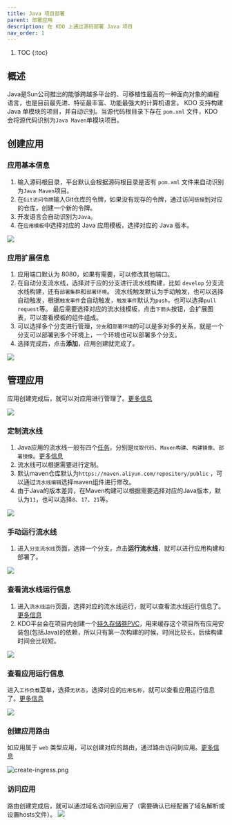```yaml
---
title: Java 项目部署
parent: 部署应用
description: 在 KDO 上通过源码部署 Java 项目
nav_order: 1
---
```


1. TOC
{:toc}

## 概述
Java是Sun公司推出的能够跨越多平台的、可移植性最高的一种面向对象的编程语言，也是目前最先进、特征最丰富、功能最强大的计算机语言。
KDO 支持构建 Java 单模块的项目，并自动识别。当源代码根目录下存在 `pom.xml` 文件，KDO 会将源代码识别为`Java Maven`单模块项目。

## 创建应用

### 应用基本信息
1. 输入源码根目录，平台默认会根据源码根目录是否有 `pom.xml` 文件来自动识别为`Java Maven`项目。
2. 在`Git访问令牌`输入Git仓库的令牌，如果没有现存的令牌，通过访问`链接`到对应的仓库，创建一个新的令牌。
3. 开发语言会自动识别为`Java`。
4. 在`应用模板`中选择对应的 Java 应用模板，选择对应的 Java 版本。

![](imgs/create-repo.png)

### 应用扩展信息
1. 应用端口默认为 8080，如果有需要，可以修改其他端口。
2. 在自动分支流水线，选择对于应的分支进行流水线构建，比如 `develop` 分支流水线构建，还有`部署集群`和`部署环境`。
   流水线触发默认为手动触发，也可以选择自动触发，根据`触发事件`会自动触发，`触发事件`默认为`push`，也可以选择`pull request`等。
   最后需要选择对应的流水线模板，点击`下箭头`按钮，会扩展图表，可以查看模板的组件组成。
3. 可以选择多个分支进行管理，`分支`和`部署环境`的可以是多对多的关系，就是一个分支可以部署到多个环境上，一个环境也可以部署多个分支。
4. 选择完成后，点击**添加**，应用创建就完成了。

![](imgs/repo-info.png)


## 管理应用
应用创建完成后，就可以对应用进行管理了。[更多信息](/docs/dev/applications/repository#应用管理)

![](imgs/repo-detail.png)

### 定制流水线
1. Java应用的流水线一般有四个[任务](/docs/dev/applications/pipelines#task)，分别是`拉取代码`、`Maven构建`、`构建镜像`、`部署镜像`。[更多信息](/docs/dev/applications/pipelines) 
2. 流水线可以根据需要进行定制。
3. 默认maven仓库默认为`https://maven.aliyun.com/repository/public` ，可以通过`流水线编辑`选择maven组件进行修改。
4. 由于Java的版本差异，在Maven构建可以根据需要选择对应的Java版本，默认为`11`，也可以选择`8`、`17`、`21`等。

![](imgs/maven-java-versions.png)

### 手动运行流水线
1. 进入`分支流水线`页面，选择一个分支，点击**运行流水线**，就可以进行应用构建和部署了。

![](imgs/manual-run.png)


### 查看流水线运行信息
1. 进入`流水线运行`页面，选择对应的流水线运行，就可以查看流水线运行信息了。[更多信息](/docs/dev/applications/pipelines)
2. KDO平台会在项目内创建一个[持久存储卷PVC](/docs/storage#存储概念)，用来缓存这个项目所有应用安装包(包括Java)的依赖，所以只有第一次构建的时候，时间比较长，后续构建时间会比较短。

![](imgs/pipelinerun-info.png)

### 查看应用运行信息
进入`工作负载`菜单，选择`无状态`，选择对应的`应用名称`，就可以查看应用运行信息了。[更多信息](/docs/dev/workloads/deployments)

![](imgs/workload.png)

### 创建应用路由
如应用属于 `web` 类型应用，可以创建对应的路由，通过路由访问到应用。[更多信息](/docs/dev/network-stroage/ingresses#新增路由)

![create-ingress.png](imgs/create-ingress.png)

### 访问应用
路由创建完成后，就可以通过域名访问到应用了（需要确认已经配置了域名解析或设置hosts文件）。
![](imgs/access-web.png)